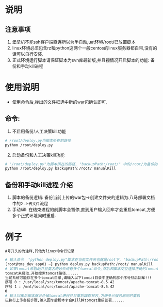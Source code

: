 # 说明

## 注意事项
1. 堡垒机不能ssh客户端直连所以为半自动,uat环境/root/已放置脚本
2. linux环境必须包含rz和python这两个一般centos的linux服务器都自带,没有的话可以自行安装.
3. 正式环境运行脚本请保证脚本为svn库最新版,并且视情况开启脚本的功能: 备份和手动kill进程

# 使用说明
* 使用命令后,弹出的文件框选中新的war包确认即可.

## 命令:
1. 不启用备份/人工决策kill功能
```bash
# /root/deploy.py为脚本所在的路径 
python /root/deploy.py
```
2. 启动备份和人工决策kill功能
```bash
# "/root/deploy.py"为脚本所在的路径, "backupPath:/root/" 中的/root/为备份的路径,视项目规定自定义, manualKill为打开人工决策kill功能
python /root/deploy.py backupPath:/root/ manualKill
```

## 备份和手动kill进程 介绍
1. 脚本的备份逻辑: 备份当前上传的war包->创建文件夹的逻辑为:八马部署文档中的`2.上传文件`流程
2. 手动kill:     在结束进程的前脚本会暂停,直到用户输入回车才会重启tomcat,方便多个正式环境同时重启.

# 例子
    #号开头的为注释,其他为linux命令行记录
```bash
# 输入命令  "python deploy.py"脚本在当前文件夹也就是root下, "backupPath:/root/" /root/为这次命令的备份目录,"manualKill"开启人工决策kill
[root@tms_dev_app01 ~] python deploy.py backupPath:/root/ manualKill
# 如果tomcat未启动并且莫名奇妙系统有多个tomcat命令,然后和脚本交互选择正确的tomcat
tomcat未启动,开始搜索tomcat路径......
当前系统可能存在多个tomcat目录,请输入以下tomcat目录中正确的那个序号然后回车!!!
序号 0 : /usr/local/src/tomcat/apache-tomcat-8.5.42
序号 1 : /mnt/local/src/tomcat/apache-tomcat-8.5.42
0
# 输入回车后脚本就会杀掉tomcat进程并且重启跟踪日志,方便多台服务器同时重启
已执行上传备份步骤,输入回车后脚本才会Kill掉tomcat重启部署......
```

